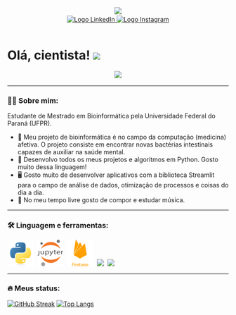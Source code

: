 <div id="header" align="center">
  <img src="https://steamuserimages-a.akamaihd.net/ugc/949594364555397721/DAF7B0AC9D21C25D525D9BB69DDC5A9DAEDE3F56/?imw=5000&imh=5000&ima=fit&impolicy=Letterbox&imcolor=%23000000&letterbox=false" width="250">
</div>

<div id="badges" align="center">
  <a href="https://www.linkedin.com/in/guilherme-trevisan-linhares">
    <img src="https://img.shields.io/badge/LinkedIn-blue?logo=linkedin&logoColor=white&style=for-the-badge" alt="Logo LinkedIn">
  </a>
  <a href="https://www.instagram.com/gui.trev/">
    <img src="https://img.shields.io/badge/Instagram-pink?logo=instagram&style=for-the-badge" alt="Logo Instagram">
  </a>
</div>

<div align="center">
  <img src="https://komarev.com/ghpvc/?username=GTL98&label=Visitantes&color=blueviolet" alt="">
</div>

<h1>
  Olá, cientista!
  <img src="https://media.giphy.com/media/hvRJCLFzcasrR4ia7z/giphy.gif" width="30">
</h1>

<div align="center">
  <img src="https://engineering.nyu.edu/sites/default/files/2021-09/bioinformatics-ms-main-hero-animated_0.gif" width="400">
</div>

---

### :man_scientist: Sobre mim:
Estudante de Mestrado em Bioinformática pela Universidade Federal do Paraná (UFPR).
- :book: Meu projeto de bioinformática é no campo da computação (medicina) afetiva. O projeto consiste em encontrar novas bactérias intestinais capazes de auxiliar na saúde mental.
- :snake: Desenvolvo todos os meus projetos e algoritmos em Python. Gosto muito dessa linguagem!
- :desktop_computer: Gosto muito de desenvolver aplicativos com a biblioteca Streamlit para o campo de análise de dados, otimização de processos e coisas do dia a dia.
- :musical_note: No meu tempo livre gosto de compor e estudar música.

---

### :hammer_and_wrench: Linguagem e ferramentas:
<div>
  <img src="https://github.com/devicons/devicon/blob/master/icons/python/python-original.svg" width="60">&nbsp;
  <img src="https://github.com/devicons/devicon/blob/master/icons/jupyter/jupyter-original-wordmark.svg" width="60">&nbsp;
  <img src="https://github.com/devicons/devicon/blob/master/icons/firebase/firebase-plain-wordmark.svg" width="60">&nbsp;
  <img src="https://streamlit.io/images/brand/streamlit-logo-primary-colormark-darktext.png" width="100">&nbsp;
  <img src="https://biopython.org/assets/images/biopython_logo_s.png" width="80">&nbsp;
</div>

---

### :fire: Meus status:
[![GitHub Streak](https://github-readme-streak-stats.herokuapp.com?user=GTL98&theme=vision-friendly-dark&locale=pt_BR&date_format=j%2Fn%5B%2FY%5D)](https://git.io/streak-stats)
[![Top Langs](https://github-readme-stats.vercel.app/api/top-langs/?username=GTL98&layout=compact&theme=vision-friendly-dark)](https://github.com/anuraghazra/github-readme-stats)
<!---
GTL98/GTL98 is a ✨ special ✨ repository because its `README.md` (this file) appears on your GitHub profile.
You can click the Preview link to take a look at your changes.
--->
